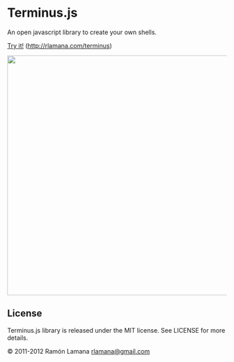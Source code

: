 Terminus.js
===========================

An open javascript library to create your own shells.

<a href="http://www.rlamana.com/terminus">Try it!</a> (http://rlamana.com/terminus)

<img src="http://www.rlamana.com/img/terminus2.png" width="550"/>

License
-------

Terminus.js library is released under the MIT license. See LICENSE for more details.

© 2011-2012 Ramón Lamana <rlamana@gmail.com>
